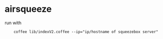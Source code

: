 # airsqueeze

run with
```shell
    coffee lib/indexV2.coffee --ip="ip/hostname of squeezebox server"
```
